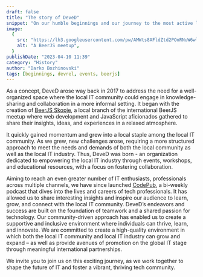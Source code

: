 ```yaml
---
draft: false
title: "The story of DeveD"
snippet: "On our humble beginnings and our journey to the most active local IT organization"
image:
  {
    src: "https://lh3.googleusercontent.com/pw/AMWts8AFldZtd2POnRNuW6wl4I29gQs8VeQY7W6i_AtQUvS0uSWPmxYjck4tGXaUiCgMbtqqsW9fvh2Z7ZO3YZoxqmQT_DJNeF5JWoe-U6h6zzplnkVEYBmM-5yckBKcX1Uv96AOsatKmTyJXiYTwRW6wnnB9g=w1391-h927-s-no?authuser=0",
    alt: "A BeerJS meetup",
  }
publishDate: "2023-04-10 11:39"
category: "History"
author: "Darko Bozhinovski"
tags: [beginnings, devrel, events, beerjs]
---
```


As a concept, DeveD arose way back in 2017 to address the need for a well-organized space where the local IT community could engage in knowledge-sharing and collaboration in a more informal setting. It began with the creation of [BeerJS Skopje](https://beerjs.mk), a local branch of the international BeerJS meetup where web development and JavaScript aficionados gathered to share their insights, ideas, and experiences in a relaxed atmosphere.

It quickly gained momentum and grew into a local staple among the local IT community. As we grew, new challenges arose, requiring a more structured approach to meet the needs and demands of both the local community as well as the local IT industry. Thus, DeveD was born - an organization dedicated to empowering the local IT industry through events, workshops, and educational resources, with a focus on fostering collaboration.

Aiming to reach an even greater number of IT enthusiasts, professionals across multiple channels, we have since launched [CodePub](https://codepub.dev), a bi-weekly podcast that dives into the lives and careers of tech professionals. It has allowed us to share interesting insights and inspire our audience to learn, grow, and connect with the local IT community.
DeveD’s endeavors and success are built on the foundation of teamwork and a shared passion for technology. Our community-driven approach has enabled us to create a supportive and inclusive environment where individuals can thrive, learn, and innovate. We are committed to create a high-quality environment in which both the local IT community and local IT industry can grow and expand – as well as provide avenues of promotion on the global IT stage through meaningful international partnerships.

We invite you to join us on this exciting journey, as we work together to shape the future of IT and foster a vibrant, thriving tech community.
